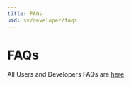 ```yaml
---
title: FAQs
uid: sv/developer/faqs
---
```


# FAQs

All Users and Developers FAQs are [here](xref:en/user-guide/installing/faq)